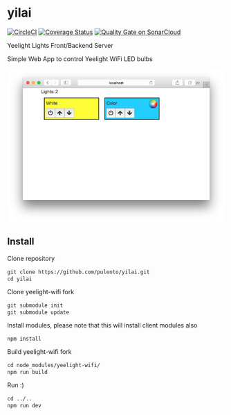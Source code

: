 # yilai
[![CircleCI](https://circleci.com/gh/pulento/yilai.svg?style=svg)](https://circleci.com/gh/pulento/yilai) [![Coverage Status](https://coveralls.io/repos/github/pulento/yilai/badge.svg?branch=master)](https://coveralls.io/github/pulento/yilai?branch=master) [![Quality Gate on SonarCloud](https://sonarcloud.io/api/badges/gate?key=yilai)](https://sonarcloud.io/dashboard/index/yilai)

Yeelight Lights Front/Backend Server

Simple Web App to control Yeelight WiFi LED bulbs

![screenshot](https://github.com/pulento/yilai/raw/master/client/public/images/yilai_landing.png)

## Install

Clone repository
```
git clone https://github.com/pulento/yilai.git
cd yilai
```
Clone yeelight-wifi fork
```
git submodule init
git submodule update
```

Install modules, please note that this will install client modules also
```
npm install
```

Build yeelight-wifi fork
```
cd node_modules/yeelight-wifi/
npm run build
```

Run :)
```
cd ../..
npm run dev
```
